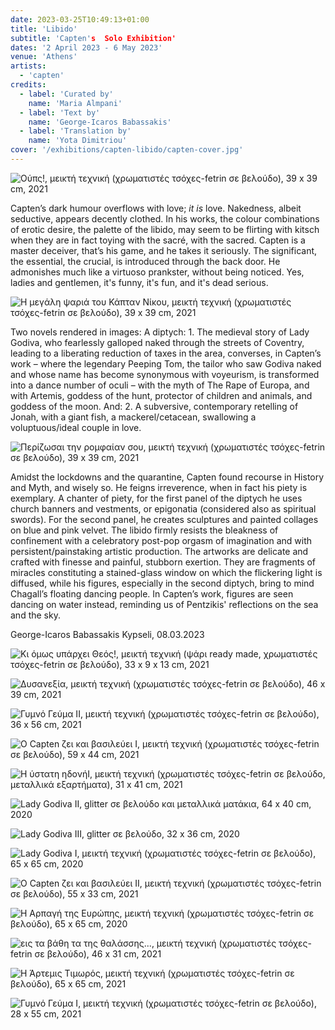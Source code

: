 ```yaml
---
date: 2023-03-25T10:49:13+01:00
title: 'Libido'
subtitle: 'Capten's  Solo Exhibition'
dates: '2 April 2023 - 6 May 2023'
venue: 'Athens'
artists:
  - 'capten' 
credits:
  - label: 'Curated by'
    name: 'Maria Almpani'
  - label: 'Text by'
    name: 'George-Icaros Babassakis'
  - label: 'Translation by'
    name: 'Yota Dimitriou'
cover: '/exhibitions/capten-libido/capten-cover.jpg'
---
```


![Ούπς!, <br>μεικτή τεχνική (χρωματιστές τσόχες-fetrin σε βελούδο), <br>39 x 39 cm, <br>2021](/exhibitions/capten-libido/capten-01.jpg)

Capten’s dark humour overflows with love; *it is* love. Nakedness, albeit seductive, appears decently clothed. In his works, the colour combinations of erotic desire, the palette of the libido, may seem to be flirting with kitsch when they are in fact toying with the sacré, with the sacred. Capten is a master deceiver, that’s his game, and he takes it seriously. The significant, the essential, the crucial, is introduced through the back door. He admonishes much like a virtuoso prankster, without being noticed. Yes, ladies and gentlemen, it's funny, it's fun, and it's dead serious.

![Η μεγάλη ψαριά του Κάπταν Νίκου, <br>μεικτή τεχνική (χρωματιστές τσόχες-fetrin σε βελούδο), <br>39 x 39 cm, <br>2021](/exhibitions/capten-libido/capten-02.jpg)

Two novels rendered in images: A diptych: 1. The medieval story of Lady Godiva, who fearlessly galloped naked through the streets of Coventry, leading to a liberating reduction of taxes in the area, converses, in Capten’s work – where the legendary Peeping Tom, the tailor who saw Godiva naked and whose name has become synonymous with voyeurism, is transformed into a dance number of oculi – with the myth of The Rape of Europa, and with Artemis, goddess of the hunt, protector of children and animals, and goddess of the moon. And: 2. A subversive, contemporary retelling of Jonah, with a giant fish, a mackerel/cetacean, swallowing a voluptuous/ideal couple in love.

![Περίζωσαι την ρομφαίαν σου, <br>μεικτή τεχνική (χρωματιστές τσόχες-fetrin σε βελούδο), <br>39 x 39 cm, <br>2021](/exhibitions/capten-libido/capten-03.jpg)

Amidst the lockdowns and the quarantine, Capten found recourse in History and Myth, and wisely so. He feigns irreverence, when in fact his piety is exemplary. A chanter of piety, for the first panel of the diptych he uses church banners and vestments, or epigonatia (considered also as spiritual swords). For the second panel, he creates sculptures and painted collages on blue and pink velvet. The libido firmly resists the bleakness of confinement with a celebratory post-pop orgasm of imagination and with persistent/painstaking artistic production. The artworks are delicate and crafted with finesse and painful, stubborn exertion. They are fragments of miracles constituting a stained-glass window on which the flickering light is diffused, while his figures, especially in the second diptych, bring to mind Chagall’s floating dancing people. In Capten’s work, figures are seen dancing on water instead, reminding us of Pentzikis' reflections on the sea and the sky.

George-Icaros Babassakis
Kypseli, 08.03.2023

![Κι όμως υπάρχει Θεός!, <br>μεικτή τεχνική (ψάρι ready made, χρωματιστές τσόχες-fetrin σε βελούδο), <br>33 x 9 x 13 cm, <br>2021](/exhibitions/capten-libido/capten-04.jpg)

![Δυσανεξία, <br>μεικτή τεχνική (χρωματιστές τσόχες-fetrin σε βελούδο), <br>46 x 39 cm, <br>2021](/exhibitions/capten-libido/capten-05.jpg)

![Γυμνό Γεύμα ΙΙ, <br>μεικτή τεχνική (χρωματιστές τσόχες-fetrin σε βελούδο), <br>36 x 56 cm, <br>2021](/exhibitions/capten-libido/capten-06.jpg)

![Ο Capten ζει και βασιλεύει Ι, <br>μεικτή τεχνική (χρωματιστές τσόχες-fetrin σε βελούδο), <br>59 x 44 cm, <br>2021](/exhibitions/capten-libido/capten-07.jpg)

![Η ύστατη ηδονήΙ, <br>μεικτή τεχνική (χρωματιστές τσόχες-fetrin σε βελούδο, μεταλλικά εξαρτήματα), <br>31 x 41 cm, <br>2021](/exhibitions/capten-libido/capten-08.jpg)

![Lady Godiva ΙΙ, <br>glitter σε βελούδο και μεταλλικά ματάκια, <br>64 x 40 cm, <br>2020](/exhibitions/capten-libido/capten-09.jpg)

![Lady Godiva ΙIΙ, <br>glitter σε βελούδο, <br>32 x 36 cm, <br>2020](/exhibitions/capten-libido/capten-10.jpg)

![Lady Godiva I, <br>μεικτή τεχνική (χρωματιστές τσόχες-fetrin σε βελούδο), <br>65 x 65 cm, <br>2020](/exhibitions/capten-libido/capten-11.jpg)

![Ο Capten ζει και βασιλεύει ΙΙ, <br>μεικτή τεχνική (χρωματιστές τσόχες-fetrin σε βελούδο), <br>55 x 33 cm, <br>2021](/exhibitions/capten-libido/capten-12.jpg)

![Η Αρπαγή της Ευρώπης, <br>μεικτή τεχνική (χρωματιστές τσόχες-fetrin σε βελούδο), <br>65 x 65 cm, <br>2020](/exhibitions/capten-libido/capten-13.jpg)

![εις τα βάθη τα της θαλάσσης..., <br>μεικτή τεχνική (χρωματιστές τσόχες-fetrin σε βελούδο), <br>46 x 31 cm, <br>2021](/exhibitions/capten-libido/capten-14.jpg)

![Η Άρτεμις Τιμωρός, <br>μεικτή τεχνική (χρωματιστές τσόχες-fetrin σε βελούδο), <br>65 x 65 cm, <br>2021](/exhibitions/capten-libido/capten-15.jpg)

![Γυμνό Γεύμα Ι, <br>μεικτή τεχνική (χρωματιστές τσόχες-fetrin σε βελούδο), <br>28 x 55 cm, <br>2021](/exhibitions/capten-libido/capten-16.jpg)
